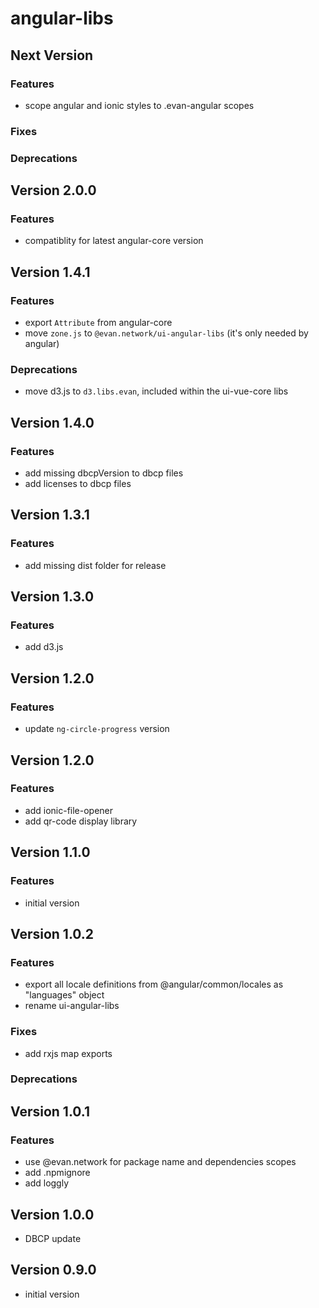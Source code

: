 # angular-libs

## Next Version
### Features
- scope angular and ionic styles to .evan-angular scopes

### Fixes
### Deprecations

## Version 2.0.0
### Features
- compatiblity for latest angular-core version

## Version 1.4.1
### Features
- export `Attribute` from angular-core
- move `zone.js` to `@evan.network/ui-angular-libs` (it's only needed by angular)

### Deprecations
- move d3.js to `d3.libs.evan`, included within the ui-vue-core libs

## Version 1.4.0
### Features
- add missing dbcpVersion to dbcp files
- add licenses to dbcp files

## Version 1.3.1
### Features
- add missing dist folder for release

## Version 1.3.0
### Features
- add d3.js

## Version 1.2.0
### Features
- update `ng-circle-progress` version

## Version 1.2.0
### Features
- add ionic-file-opener
- add qr-code display library

## Version 1.1.0
### Features
- initial version

## Version 1.0.2
### Features
- export all locale definitions from @angular/common/locales as "languages" object
- rename ui-angular-libs

### Fixes
- add rxjs map exports

### Deprecations

## Version 1.0.1
### Features
- use @evan.network for package name and dependencies scopes
- add .npmignore
- add loggly

## Version 1.0.0
- DBCP update

## Version 0.9.0
- initial version